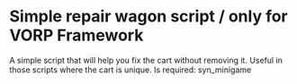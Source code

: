 # Simple repair wagon script / only for VORP Framework
A simple script that will help you fix the cart without removing it. Useful in those scripts where the cart is unique.
Is required: syn_minigame 
